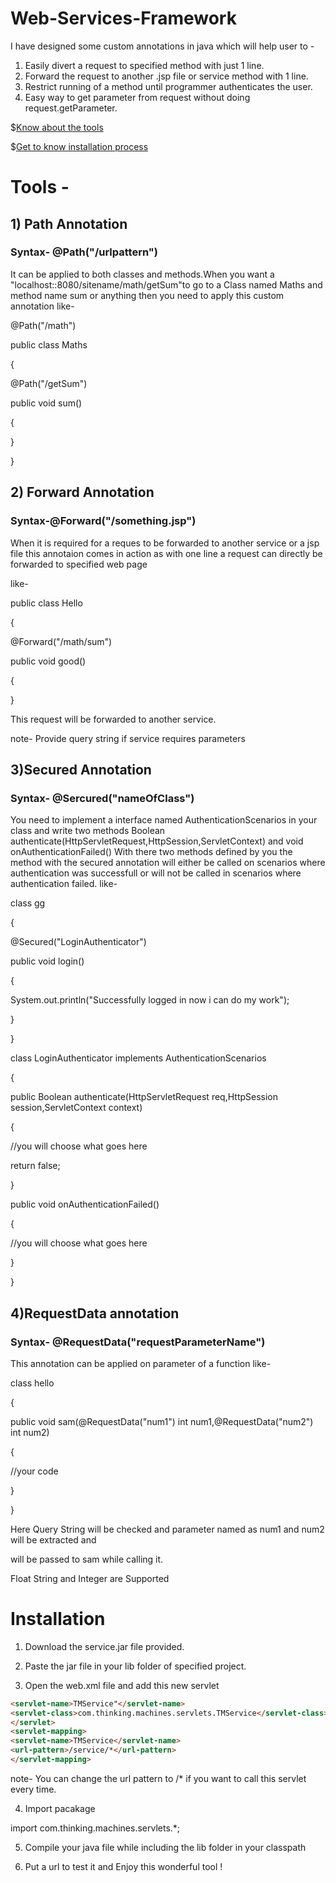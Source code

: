 # Web-Services-Framework
I have designed some custom annotations in java which will help user to -
1) Easily divert a request to specified method with just 1 line.
2) Forward the request to another .jsp file or service method with 1 line.
3) Restrict running of a method until programmer authenticates the user.
4) Easy way to get parameter from request without doing request.getParameter.

$[Know about the tools](#Tools)

$[Get to know installation process](#Installation)

# Tools -
## 1) Path Annotation

### Syntax- @Path("/urlpattern")

It can be applied to both classes and methods.When you want a "localhost::8080/sitename/math/getSum"to go to a Class named Maths and method name sum or anything then you need to apply this custom annotation
like-

@Path("/math")

public class Maths

{

@Path("/getSum")

public void sum()

{


}

}

## 2) Forward Annotation 

### Syntax-@Forward("/something.jsp")

When it is required for a reques to be forwarded to another service or a jsp file this annotaion comes in 
action as with one line a request can directly be forwarded to specified web page

like- 

public class Hello

{

@Forward("/math/sum")

public void good()

{

}

This request will be forwarded to another service.

note- Provide query string if service requires parameters

## 3)Secured Annotation

### Syntax- @Sercured("nameOfClass")

You need to implement a interface named AuthenticationScenarios in your class
and write two methods Boolean authenticate(HttpServletRequest,HttpSession,ServletContext) 
and void onAuthenticationFailed()
With there two methods defined by you the method with the secured annotation will
either be called on scenarios where authentication was successfull or will not be
called in scenarios where authentication failed.
like-

class gg

{

@Secured("LoginAuthenticator")

public void login()

{

System.out.println("Successfully logged in now i can do my work");

}

}

class LoginAuthenticator implements AuthenticationScenarios

{

public Boolean authenticate(HttpServletRequest req,HttpSession session,ServletContext context)

{

//you will choose what goes here

return false;

}

public void onAuthenticationFailed()

{

//you will choose what goes here

}

}

## 4)RequestData annotation
### Syntax- @RequestData("requestParameterName")
This annotation can be applied on parameter of a function
like-

class hello

{

public void sam(@RequestData("num1") int num1,@RequestData("num2") int num2)

{

//your code

}

}

Here Query String will be checked and parameter named as num1 and num2 will be extracted and

will be passed to sam while calling it.

Float String and Integer are Supported

# Installation

1) Download the service.jar file provided.

2) Paste the jar file in your lib folder of specified project.

3) Open the web.xml file and add this new servlet
```html
<servlet-name>TMService"</servlet-name>
<servlet-class>com.thinking.machines.servlets.TMService</servlet-class>
</servlet>
<servlet-mapping>
<servlet-name>TMService</servlet-name>
<url-pattern>/service/*</url-pattern>
</servlet-mapping>
```
note- You can change the url pattern to /* if you want to call this servlet every time.

4) Import pacakage

import com.thinking.machines.servlets.*;

5) Compile your java file while including the lib folder in your classpath 

6) Put a url to test it and Enjoy this wonderful tool !

